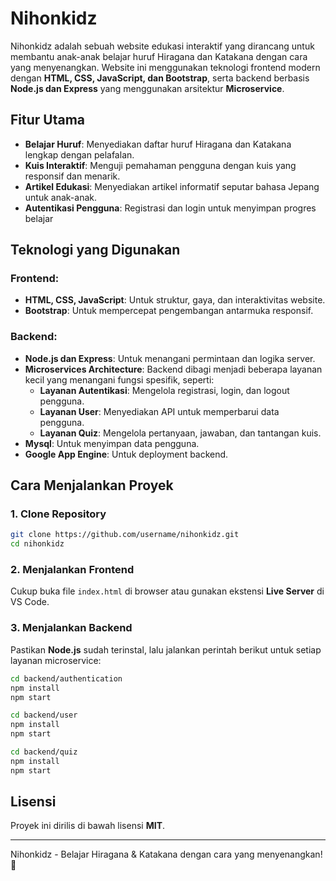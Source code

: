 # Nihonkidz

Nihonkidz adalah sebuah website edukasi interaktif yang dirancang untuk membantu anak-anak belajar huruf Hiragana dan Katakana dengan cara yang menyenangkan. Website ini menggunakan teknologi frontend modern dengan **HTML, CSS, JavaScript, dan Bootstrap**, serta backend berbasis **Node.js dan Express** yang menggunakan arsitektur **Microservice**.

## Fitur Utama
- **Belajar Huruf**: Menyediakan daftar huruf Hiragana dan Katakana lengkap dengan pelafalan.
- **Kuis Interaktif**: Menguji pemahaman pengguna dengan kuis yang responsif dan menarik.
- **Artikel Edukasi**: Menyediakan artikel informatif seputar bahasa Jepang untuk anak-anak.
- **Autentikasi Pengguna**: Registrasi dan login untuk menyimpan progres belajar

## Teknologi yang Digunakan
### Frontend:
- **HTML, CSS, JavaScript**: Untuk struktur, gaya, dan interaktivitas website.
- **Bootstrap**: Untuk mempercepat pengembangan antarmuka responsif.

### Backend:
- **Node.js dan Express**: Untuk menangani permintaan dan logika server.
- **Microservices Architecture**: Backend dibagi menjadi beberapa layanan kecil yang menangani fungsi spesifik, seperti:
  - **Layanan Autentikasi**: Mengelola registrasi, login, dan logout pengguna.
  - **Layanan User**: Menyediakan API untuk memperbarui data pengguna.
  - **Layanan Quiz**: Mengelola pertanyaan, jawaban, dan tantangan kuis.
- **Mysql**: Untuk menyimpan data pengguna.
- **Google App Engine**: Untuk deployment backend.

## Cara Menjalankan Proyek
### 1. Clone Repository
```bash
git clone https://github.com/username/nihonkidz.git
cd nihonkidz
```

### 2. Menjalankan Frontend
Cukup buka file `index.html` di browser atau gunakan ekstensi **Live Server** di VS Code.

### 3. Menjalankan Backend
Pastikan **Node.js** sudah terinstal, lalu jalankan perintah berikut untuk setiap layanan microservice:
```bash
cd backend/authentication
npm install
npm start
```
```bash
cd backend/user
npm install
npm start
```
```bash
cd backend/quiz
npm install
npm start
```

## Lisensi
Proyek ini dirilis di bawah lisensi **MIT**.

---
Nihonkidz - Belajar Hiragana & Katakana dengan cara yang menyenangkan! 🎌

